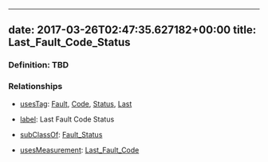 
---
date: 2017-03-26T02:47:35.627182+00:00
title: Last_Fault_Code_Status
---
### Definition: TBD

### Relationships

* [usesTag](https://brickschema.org/schema/1.0/BrickFrame#usesTag): [Fault](https://brickschema.org/schema/1.0/BrickTag#Fault), [Code](https://brickschema.org/schema/1.0/BrickTag#Code), [Status](https://brickschema.org/schema/1.0/BrickTag#Status), [Last](https://brickschema.org/schema/1.0/BrickTag#Last)

* [label](http://www.w3.org/2000/01/rdf-schema#label): Last Fault Code Status

* [subClassOf](http://www.w3.org/2000/01/rdf-schema#subClassOf): [Fault_Status](https://brickschema.org/schema/1.0/Brick#Fault_Status)

* [usesMeasurement](https://brickschema.org/schema/1.0/BrickFrame#usesMeasurement): [Last_Fault_Code](https://brickschema.org/schema/1.0/Brick#Last_Fault_Code)
